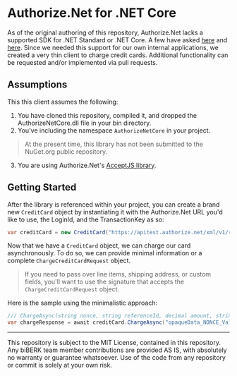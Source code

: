 # Authorize.Net for .NET Core
As of the original authoring of this repository, Authorize.Net lacks a supported SDK for .NET Standard or .NET Core. A few have asked [here](https://github.com/AuthorizeNet/sdk-dotnet/issues/162) and [here](https://github.com/AuthorizeNet/sdk-dotnet/issues/196). Since we needed this support for our own internal applications, we created a very thin client to charge credit cards. Additional functionality can be requested and/or implemented via pull requests.

## Assumptions
This this client assumes the following:

1. You have cloned this repository, compiled it, and dropped the AuthorizeNetCore.dll file in your bin directory.
2. You've including the namespace `AuthorizeNetCore` in your project.
> At the present time, this library has not been submitted to the NuGet.org public repository.
3. You are using Authorize.Net's [AcceptJS library](https://developer.authorize.net/api/reference/features/acceptjs.html).

## Getting Started
After the library is referenced within your project, you can create a brand new `CreditCard` object by instantiating it with the Authorize.Net URL you'd like to use, the LoginId, and the TransactionKey as so:

```csharp
var creditCard = new CreditCard("https://apitest.authorize.net/xml/v1/request.api", "LOGIN_ID", "TRANSACTION_KEY");
```

Now that we have a `CreditCard` object, we can charge our card asynchronously. To do so, we can provide minimal information or a complete `ChargeCreditCardRequest` object.

> If you need to pass over line items, shipping address, or custom fields, you'll want to use the signature that accepts the `ChargeCreditCardRequest` object.

Here is the sample using the minimalistic approach:

```csharp
/// ChargeAsync(string nonce, string referenceId, decimal amount, string customerId, string customerIpAddress)
var chargeResponse = await creditCard.ChargeAsync("opaqueData_NONCE_Value", "YOUR_REFERENCE_ID", 99.95, "CUSTOMER_ID", "192.168.1.1")
```


***
This repository is subject to the MIT License, contained in this repository. Any biBERK team member contributions are provided AS IS, with absolutely no warranty or guarantee whatsoever. Use of the code from any repository or commit is solely at your own risk.
